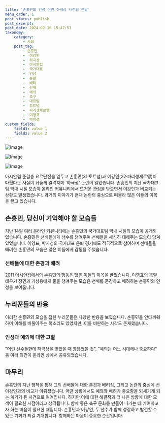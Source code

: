 ```yaml
---
title: '손흥민의 인성 논란 하극상 사건의 전말'
menu_order: 1
post_status: publish
post_excerpt: 
post_date: 2024-02-16 15:47:51
taxonomy:
    category:
        - 사회
    post_tag:
        - 손흥민
        -  이강인
        -  하극상
        -  아시안컵
        -  국가대표
        -  인성
        -  논란
        -  배려
        -  선배
        -  예의
        -  축구
        -  대표팀
        -  토트넘
        -  파리생제르맹
        -  이영표
        -  박지성
custom_fields:
    field1: value 1
    field2: value 2
---
```


![Image](https://imgnews.pstatic.net/image/421/2024/02/16/0007354609_001_20240216084504919.jpg?type=w647)

![Image](https://imgnews.pstatic.net/image/421/2024/02/16/0007354609_002_20240216084504956.jpg?type=w647)

![Image](https://imgnews.pstatic.net/image/421/2024/02/16/0007354609_003_20240216084505014.jpg?type=w647)

아시안컵 준결승 요르단전을 앞두고 손흥민(31·토트넘)과 이강인(22·파리생제르맹)이 다퉜다는 사실이 뒤늦게 알려지며 '하극상' 논란이 일었습니다. 손흥민의 지난 국가대표팀 막내 시절 모습이 온라인 커뮤니티에서 뜨거운 관심을 받으면서 이강인과 비교되는 상황도 발생했습니다. 과거의 이야기가 현재 논란의 중심으로 떠올라 많은 이들의 이목을 끌고 있습니다.
## 손흥민, 당신이 기억해야 할 모습들
지난 14일 여러 온라인 커뮤니티에는 손흥민의 국가대표팀 막내 시절의 모습이 공개되었습니다. 손흥민은 선배들에게 생수를 챙겨주며 선배들을 세심히 대해주는 모습이 담겨 있었습니다. 이영표, 박지성의 국가대표 은퇴 경기에도 적극적으로 참여하며 선배들을 배려한 손흥민의 모습은 많은 이들에게 감동을 주었습니다.
### 선배들에 대한 존경과 배려
2011 아시안컵에서의 손흥민의 행동은 많은 이들의 이목을 끌었습니다. 이영표의 목말 태우기 장면과 기성용에게 물을 챙겨주는 모습은 선배를 존경하고 배려하는 손흥민의 인성을 보여줍니다.
## 누리꾼들의 반응
이러한 손흥민의 모습을 접한 누리꾼들은 다양한 반응을 보였습니다. 손흥민을 안타까워하며 이해를 베풀어주는 목소리도 있었지만, 이를 비판하는 시각도 존재했습니다. 
### 인성과 예의에 대한 고찰
"어린 선수들한테 하극상을 맞았을 때 참담했을 것", "예의는 어느 시대에나 중요하다" 등 여러 의견이 온라인 상에서 공유되었습니다.
## 마무리
손흥민의 지난 행적을 통해 그의 선배들에 대한 존경과 배려심, 그리고 논란의 중심에 선 이강인과의 비교가 이뤄졌습니다. 어떤 상황에서도 예의와 배려가 중요함을 되새기게 되는 계기가 된 사건으로 여겨집니다. 하지만 이에 대한 해결책과 더 나은 방향에 대한 모색이 필요한 시점이라고 생각됩니다. 함께 좋은 축구 문화를 만들어 나가는 데 기여하고자 하는 마음이 필요한 때입니다. 손흥민과 이강인, 두 선수가 함께 성장하고 발전할 수 있는 기회가 되길 기대합니다. 함께하는 마음이 중요한 순간입니다.
